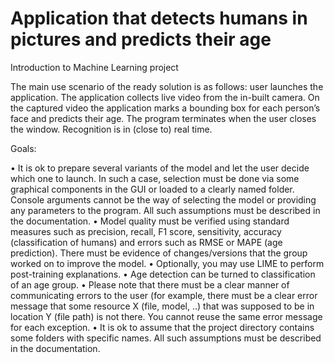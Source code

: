 # Application that detects humans in pictures and predicts their age
Introduction to Machine Learning project

The main use scenario of the ready solution is as follows: user launches the application. The application collects live video from the in-built camera. On the captured video the application marks a bounding box for each person’s face and predicts their age. The program terminates when the user closes the window. Recognition is in (close to) real time.

Goals:

• It is ok to prepare several variants of the model and let the user decide which one to launch. In such a case, selection must be done via some graphical components in the GUI or loaded to a clearly named folder. Console arguments cannot be the way of selecting the model or providing any parameters to the program. All such assumptions must be described in the documentation.
• Model quality must be verified using standard measures such as precision, recall, F1 score, sensitivity, accuracy (classification of humans) and errors such as RMSE or MAPE (age prediction). There must be evidence of changes/versions that the group worked on to improve the model.
• Optionally, you may use LIME to perform post-training explanations.
• Age detection can be turned to classification of an age group.
• Please note that there must be a clear manner of communicating errors to the user
(for example, there must be a clear error message that some resource X (file, model, ..) that was supposed to be in location Y (file path) is not there. You cannot reuse the same error message for each exception.
• It is ok to assume that the project directory contains some folders with specific names. All such assumptions must be described in the documentation.
